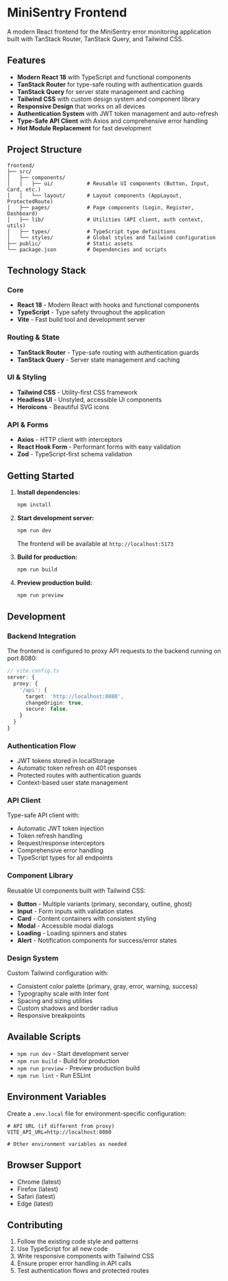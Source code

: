 # MiniSentry Frontend

A modern React frontend for the MiniSentry error monitoring application built with TanStack Router, TanStack Query, and Tailwind CSS.

## Features

- **Modern React 18** with TypeScript and functional components
- **TanStack Router** for type-safe routing with authentication guards
- **TanStack Query** for server state management and caching
- **Tailwind CSS** with custom design system and component library
- **Responsive Design** that works on all devices
- **Authentication System** with JWT token management and auto-refresh
- **Type-Safe API Client** with Axios and comprehensive error handling
- **Hot Module Replacement** for fast development

## Project Structure

```
frontend/
├── src/
│   ├── components/
│   │   ├── ui/           # Reusable UI components (Button, Input, Card, etc.)
│   │   └── layout/       # Layout components (AppLayout, ProtectedRoute)
│   ├── pages/            # Page components (Login, Register, Dashboard)
│   ├── lib/              # Utilities (API client, auth context, utils)
│   ├── types/            # TypeScript type definitions
│   └── styles/           # Global styles and Tailwind configuration
├── public/               # Static assets
└── package.json          # Dependencies and scripts
```

## Technology Stack

### Core
- **React 18** - Modern React with hooks and functional components
- **TypeScript** - Type safety throughout the application
- **Vite** - Fast build tool and development server

### Routing & State
- **TanStack Router** - Type-safe routing with authentication guards
- **TanStack Query** - Server state management and caching

### UI & Styling
- **Tailwind CSS** - Utility-first CSS framework
- **Headless UI** - Unstyled, accessible UI components
- **Heroicons** - Beautiful SVG icons

### API & Forms
- **Axios** - HTTP client with interceptors
- **React Hook Form** - Performant forms with easy validation
- **Zod** - TypeScript-first schema validation

## Getting Started

1. **Install dependencies:**
   ```bash
   npm install
   ```

2. **Start development server:**
   ```bash
   npm run dev
   ```
   The frontend will be available at `http://localhost:5173`

3. **Build for production:**
   ```bash
   npm run build
   ```

4. **Preview production build:**
   ```bash
   npm run preview
   ```

## Development

### Backend Integration
The frontend is configured to proxy API requests to the backend running on port 8080:

```typescript
// vite.config.ts
server: {
  proxy: {
    '/api': {
      target: 'http://localhost:8080',
      changeOrigin: true,
      secure: false,
    }
  }
}
```

### Authentication Flow
- JWT tokens stored in localStorage
- Automatic token refresh on 401 responses
- Protected routes with authentication guards
- Context-based user state management

### API Client
Type-safe API client with:
- Automatic JWT token injection
- Token refresh handling
- Request/response interceptors
- Comprehensive error handling
- TypeScript types for all endpoints

### Component Library
Reusable UI components built with Tailwind CSS:
- **Button** - Multiple variants (primary, secondary, outline, ghost)
- **Input** - Form inputs with validation states
- **Card** - Content containers with consistent styling
- **Modal** - Accessible modal dialogs
- **Loading** - Loading spinners and states
- **Alert** - Notification components for success/error states

### Design System
Custom Tailwind configuration with:
- Consistent color palette (primary, gray, error, warning, success)
- Typography scale with Inter font
- Spacing and sizing utilities
- Custom shadows and border radius
- Responsive breakpoints

## Available Scripts

- `npm run dev` - Start development server
- `npm run build` - Build for production
- `npm run preview` - Preview production build
- `npm run lint` - Run ESLint

## Environment Variables

Create a `.env.local` file for environment-specific configuration:

```env
# API URL (if different from proxy)
VITE_API_URL=http://localhost:8080

# Other environment variables as needed
```

## Browser Support

- Chrome (latest)
- Firefox (latest)
- Safari (latest)
- Edge (latest)

## Contributing

1. Follow the existing code style and patterns
2. Use TypeScript for all new code
3. Write responsive components with Tailwind CSS
4. Ensure proper error handling in API calls
5. Test authentication flows and protected routes